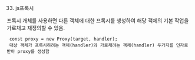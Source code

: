 33. js프록시

프록시 개체를 사용하면 다른 객체에 대한 프록시를 생성하여 해당 객체의 기본 작업을 가로채고 재정의할 수 있음.

 ```
  const proxy = new Proxy(target, handler);
  대상 객체가 프록시하려는 객체(handler)와 가로채려는 객체(handler) 두가지를 인자로 받아 proxy를 생성함
 ```